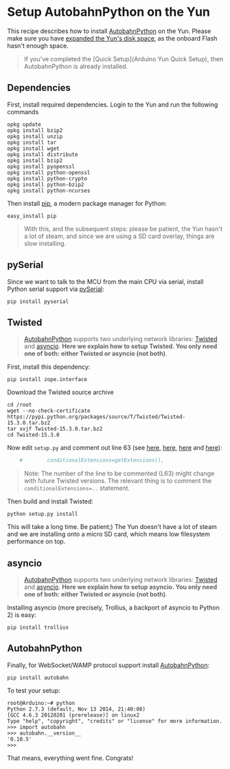 # Setup AutobahnPython on the Yun

This recipe describes how to install [AutobahnPython](http://autobahn.ws/python/) on the Yun. Please make sure you have [expanded the Yun's disk space](Arduino-Yun-Expanding-Disk-Space), as the onboard Flash hasn't enough space.

> If you've completed the [Quick Setup](Arduino Yun Quick Setup), then AutobahnPython is already installed.

## Dependencies

First, install required dependencies. Login to the Yun and run the following commands

    opkg update
    opkg install bzip2
    opkg install unzip
    opkg install tar
    opkg install wget
    opkg install distribute
    opkg install bzip2
    opkg install pyopenssl
    opkg install python-openssl
    opkg install python-crypto
    opkg install python-bzip2
    opkg install python-ncurses

Then install [pip](https://pip.pypa.io/), a modern package manager for Python:

    easy_install pip

> With this, and the subsequent steps: please be patient, the Yun hasn't a lot of steam, and since we are using a SD card overlay, things are slow installing.

## pySerial

Since we want to talk to the MCU from the main CPU via serial, install Python serial support via [pySerial](https://pypi.python.org/pypi/pyserial):

    pip install pyserial

## Twisted

> [AutobahnPython](http://autobahn.ws/python/) supports two underlying network libraries: [Twisted](http://twistedmatrix.com/) and [asyncio](https://docs.python.org/3.4/library/asyncio.html). **Here we explain how to setup Twisted. You only need one of both: either Twisted or asyncio (not both)**.

First, install this dependency:

    pip install zope.interface

Download the Twisted source archive

    cd /root
    wget --no-check-certificate https://pypi.python.org/packages/source/T/Twisted/Twisted-15.3.0.tar.bz2
    tar xvjf Twisted-15.3.0.tar.bz2
    cd Twisted-15.3.0

Now edit `setup.py` and comment out line 63 (see [here](http://stackoverflow.com/a/5128593/884770), [here](https://twistedmatrix.com/trac/ticket/6853), [here](https://twistedmatrix.com/trac/ticket/3586) and [here](https://twistedmatrix.com/trac/ticket/6831)):

```python
    #        conditionalExtensions=getExtensions(),
```

> Note: The number of the line to be commented (L63) might change with future Twisted versions. The relevant thing is to comment the `conditionalExtensions=..` statement.
>

Then build and install Twisted:

    python setup.py install

This will take a long time. Be patient;) The Yun doesn't have a lot of steam and we are installing onto a micro SD card, which means low filesystem performance on top.


## asyncio

> [AutobahnPython](http://autobahn.ws/python/) supports two underlying network libraries: [Twisted](http://twistedmatrix.com/) and [asyncio](https://docs.python.org/3.4/library/asyncio.html). **Here we explain how to setup asyncio. You only need one of both: either Twisted or asyncio (not both)**.

Installing asyncio (more precisely, Trollius, a backport of asyncio to Python 2) is easy:

    pip install trollius

## AutobahnPython

Finally, for WebSocket/WAMP protocol support install [AutobahnPython](https://pypi.python.org/pypi/autobahn/):

    pip install autobahn

To test your setup:

```console
root@Arduino:~# python
Python 2.7.3 (default, Nov 13 2014, 21:40:08)
[GCC 4.6.3 20120201 (prerelease)] on linux2
Type "help", "copyright", "credits" or "license" for more information.
>>> import autobahn
>>> autobahn.__version__
'0.10.5'
>>>
```

That means, everything went fine. Congrats!
